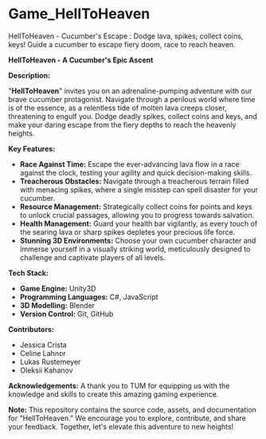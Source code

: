 # Game_HellToHeaven
HellToHeaven - Cucumber's Escape :  Dodge lava, spikes; collect coins, keys! Guide a cucumber to escape fiery doom, race to reach heaven. 

**HellToHeaven - A Cucumber's Epic Ascent**

**Description:**

"**HellToHeaven**" invites you on an adrenaline-pumping adventure with our brave cucumber protagonist. Navigate through a perilous world where time is of the essence, as a relentless tide of molten lava creeps closer, threatening to engulf you. Dodge deadly spikes, collect coins and keys, and make your daring escape from the fiery depths to reach the heavenly heights.

**Key Features:**
- **Race Against Time:** Escape the ever-advancing lava flow in a race against the clock, testing your agility and quick decision-making skills.
- **Treacherous Obstacles:** Navigate through a treacherous terrain filled with menacing spikes, where a single misstep can spell disaster for your cucumber.
- **Resource Management:** Strategically collect coins for points and keys to unlock crucial passages, allowing you to progress towards salvation.
- **Health Management:** Guard your health bar vigilantly, as every touch of the searing lava or sharp spikes depletes your precious life force.
- **Stunning 3D Environments:** Choose your own cucumber character and immerse yourself in a visually striking world, meticulously designed to challenge and captivate players of all levels.

**Tech Stack:**
- **Game Engine:** Unity3D
- **Programming Languages:** C#, JavaScript
- **3D Modelling:** Blender
- **Version Control:** Git, GitHub

**Contributors:**
- Jessica Crista
- Celine Lahnor
- Lukas Rustemeyer
- Oleksii Kahanov

**Acknowledgements:**
A thank you to TUM for equipping us with the knowledge and skills to create this amazing gaming experience.

**Note:** This repository contains the source code, assets, and documentation for "HellToHeaven." We encourage you to explore, contribute, and share your feedback. Together, let's elevate this adventure to new heights!
